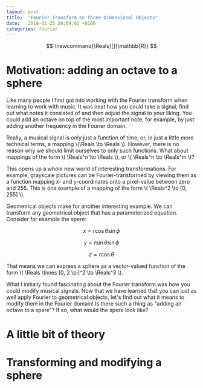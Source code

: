 ```yaml
---
layout: post
title:  "Fourier Transform on Three-Dimensional Objects"
date:   2018-02-25 20:09:02 +0100
categories: fourier
---
```


$$ \newcommand{\Reals}[]{\mathbb{R}} $$

# Motivation: adding an octave to a sphere

Like many people I first got into working with the Fourier transform when learning to work with music. It was neat how you could take a signal, find out what notes it consisted of and then adjust the signal to your liking. You could add an octave on top of the most important note, for example, by just adding another frequency in the Fourier domain.

Really, a musical signal is only just a function of time, or, in just a little more technical terms, a mapping \\(\Reals \to \Reals \\). However, there is no reason why we should limit ourselves to only such functions. What about mappings of the form \\( \Reals^n \to \Reals \\), or \\( \Reals^n \to \Reals^m \\)?

This opens up a whole new world of interesting transformations. For example, grayscale pictures can be Fourier-transformed by viewing them as a function mapping x- and y-coordinates onto a pixel-value between zero and 255. This is one example of a mapping of the form \\( \Reals^2 \to [0, 255] \\).

Geometrical objects make for another interesting example. We can transform any geometrical object that has a parameterized equation. Consider for example the spere:

$$ x = r \cos \theta \sin \phi $$

$$ y = r \sin \theta \sin \phi $$

$$ z = r \cos \theta $$

That means we can express a sphere as a vector-valued function of the form \\( \Reals \times [0, 2 \pi]^2 \to \Reals^3 \\).

What I initially found fascinating about the Fourier transform was how you could modify musical signals. Now that we have learned that you can just as well apply Fourier to geometrical objects, let's find out what it means to modify them in the Fourier domain! Is there such a thing as "adding an octave to a spere"? If so, what would the spere look like?


# A little bit of theory

# Transforming and modifying a sphere
